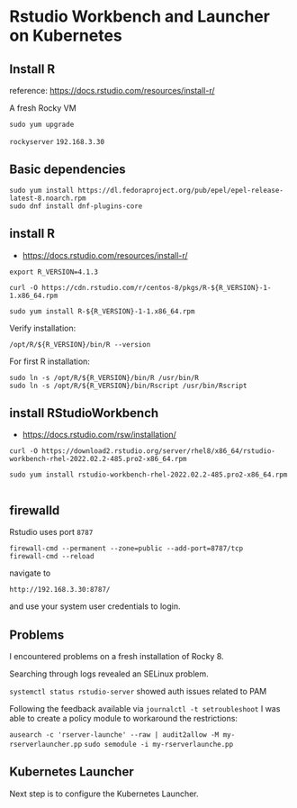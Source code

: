 # Rstudio Workbench and Launcher on Kubernetes

## Install R

reference: https://docs.rstudio.com/resources/install-r/

A fresh Rocky VM

`sudo yum upgrade`

`rockyserver`
`192.168.3.30`

## Basic dependencies

```
sudo yum install https://dl.fedoraproject.org/pub/epel/epel-release-latest-8.noarch.rpm
sudo dnf install dnf-plugins-core
```
## install R
 
-  https://docs.rstudio.com/resources/install-r/

```
export R_VERSION=4.1.3
 
curl -O https://cdn.rstudio.com/r/centos-8/pkgs/R-${R_VERSION}-1-1.x86_64.rpm
 
sudo yum install R-${R_VERSION}-1-1.x86_64.rpm
```

Verify installation:

`/opt/R/${R_VERSION}/bin/R --version`

For first R installation:

```
sudo ln -s /opt/R/${R_VERSION}/bin/R /usr/bin/R
sudo ln -s /opt/R/${R_VERSION}/bin/Rscript /usr/bin/Rscript
```

## install RStudioWorkbench

- https://docs.rstudio.com/rsw/installation/
 
 

``` 
curl -O https://download2.rstudio.org/server/rhel8/x86_64/rstudio-workbench-rhel-2022.02.2-485.pro2-x86_64.rpm
 
sudo yum install rstudio-workbench-rhel-2022.02.2-485.pro2-x86_64.rpm
 
```
## firewalld
 
Rstudio uses port `8787`

``` 
firewall-cmd --permanent --zone=public --add-port=8787/tcp
firewall-cmd --reload
```

navigate to 
```
http://192.168.3.30:8787/
```
and use your system user credentials to login.

## Problems

I encountered problems on a fresh installation of Rocky 8. 

Searching through logs revealed an SELinux problem.

`systemctl status rstudio-server` showed auth issues related to PAM

Following the feedback available via `journalctl -t setroubleshoot` I was able to create a policy module to workaround the restrictions:

`ausearch -c 'rserver-launche' --raw | audit2allow -M my-rserverlauncher.pp`
`sudo semodule -i my-rserverlaunche.pp`


## Kubernetes Launcher

Next step is to configure the Kubernetes Launcher.
